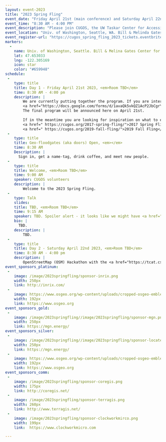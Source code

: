 ```yaml
---
layout: event-2023
title: "2023 Spring Fling"
event_date: "Friday April 21st (main conference) and Saturday April 22nd (OSM Hackathon-OpenSidewalks Project) 2023"
event_time: "8:30 AM - 4:00 PM"
event_description: "Please join CUGOS, the UW Taskar Center for Accessible Technology and local OpenStreetMap community for an exciting two-day meeting on Pedestrian/Bike/Transit Access, Open Source Geospatial tools, data, and Social Justice in and beyond the Puget Sound region. This page is describing the CUGOS part of the conference, note that it is jointly held in the same building and time as the 2023 <em>Open the Paths Conference</em>."
event_location: "Univ. of Washington, Seattle, WA. Bill & Melinda Gates Center for CS & Engineering(CSE2)"
event_register-url: "https://cugos_spring_fling_2023_tickets.eventbrite.com"
markers:
  -
    name: Univ. of Washington, Seattle. Bill & Melina Gates Center for CS & Engineering(CSE2)
    lat: 47.653033
    lng: -122.305169
    icon: star
    color: "#659948"
schedule:
 -
    type: title
    title: Day 1 - Friday April 21st 2023, <em>Room TBD</em>
    time: 8:30 AM - 4:00 pm
    description: |
        We are currently putting together the program. If you are interested in giving a presentation head over to our
        <a href="https://docs.google.com/forms/d/1avaQk5vkQZ1AcP2JbCgrY4dvL5a8-EUd25IbjaA0Yas/edit?pli=1">"Call for proposals"</a> page. Note in case we would have an overwhelming number of submissions we might add a CUGOS presentation track on Saturday April 22nd (which would run in parallel to the OSM Hackathon-OpenSidewalks Project).
        The final program will be announced here on April 21st. 
        
        If in the meantime you are looking for inspiration on what to expect in our program you are welcome to check out the schedules of these previous CUGOS Fling events:
        <a href=" https://cugos.org/2017-spring-fling/">2017 Spring Fling</a> 
        <a href=" https://cugos.org/2019-fall-fling/">2019 Fall Fling</a> 
 -
    type: title
    title: Geo-floodgates (aka doors) Open, <em></em>
    time: 8:30 AM
    Description: |
      Sign in, get a name-tag, drink coffee, and meet new people.
 -
    type: title
    title: Welcome, <em>Room TBD</em>
    time: 9:00 AM
    speaker: CUGOS volunteers
    description: |
        Welcome to the 2023 Spring Fling.
 -
    type: Talk
    slides: 
    title: TBD, <em>Room TBD</em>
    time: 9:15 AM
    speaker: TBD. Spoiler alert - it looks like we might have <a href="http://blog.cleverelephant.ca">Paul Ramsey</a> on the hook for a keynote presentation.
    bio: |
      TBD.
    description: |
        TBD.
 -
    type: title
    title: Day 2 - Saturday April 22nd 2023, <em>Room TBD</em>
    time: 8:30 AM - 4:00 pm
    description: |
        OpenStreetMap (OSM) Hackathon with the <a href="https://tcat.cs.washington.edu/opensidewalks-2/>OpenSidewalks Project</a>. More information to be added here soon.
event_sponsors_platinum:
 -
    image: /image/2023springfling/sponsor-inrix.png
    width: 250px
    link: http://inrix.com/
 -
    image: https://www.osgeo.org/wp-content/uploads/cropped-osgeo-emblem-rgb-1-192x192.png
    width: 192px
    link: https://www.osgeo.org
event_sponsors_gold:
 -
    image: /image/2023springfling//image/2023springfling/sponsor-mgn.png
    width: 250px
    link: https://mgn.energy/
event_sponsors_silver:
 -
    image: /image/2023springfling//image/2023springfling/sponsor-locatepress.png
    width: 250px
    link: https://mgn.energy/
 -
    image: https://www.osgeo.org/wp-content/uploads/cropped-osgeo-emblem-rgb-1-192x192.png
    width: 192px
    link: https://www.osgeo.org
event_sponsors_comm:
 -
    image: /image/2023springfling/sponsor-coregis.png
    width: 175px
    link: http://coregis.net/
 -
    image: /image/2023springfling/sponsor-terragis.png
    width: 260px
    link: http://www.terragis.net/       
 -
    image: /image/2023springfling/sponsor-clockworkmirco.png
    width: 199px
    link:  https://www.clockworkmicro.com

---
```

